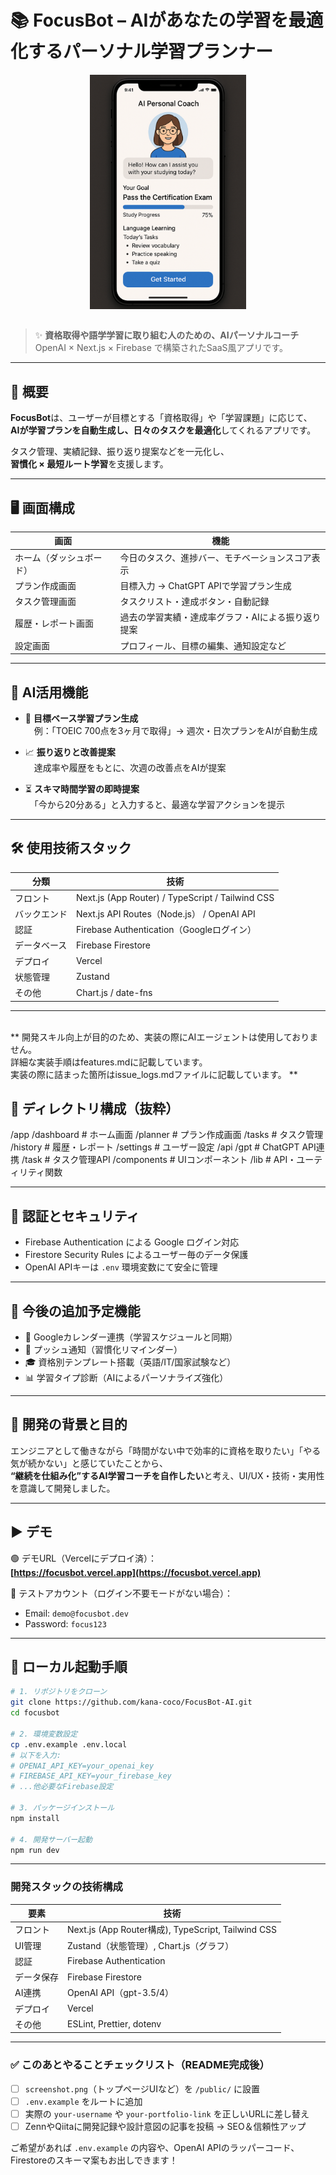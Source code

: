 # 📚 FocusBot – AIがあなたの学習を最適化するパーソナル学習プランナー

<img alt="アプリイメージ" src="./public/Copilot_20250622_215459.png" width="250" style="display: block; margin: 0 auto;">
<br>

> ✨ **資格取得や語学学習に取り組む人のための、AIパーソナルコーチ**  
> OpenAI × Next.js × Firebase で構築されたSaaS風アプリです。

---

## 🚀 概要

**FocusBot**は、ユーザーが目標とする「資格取得」や「学習課題」に応じて、  
**AIが学習プランを自動生成し、日々のタスクを最適化**してくれるアプリです。

タスク管理、実績記録、振り返り提案などを一元化し、  
**習慣化 × 最短ルート学習**を支援します。

---

## 🖥️ 画面構成

| 画面 | 機能 |
|------|------|
| ホーム（ダッシュボード） | 今日のタスク、進捗バー、モチベーションスコア表示 |
| プラン作成画面 | 目標入力 → ChatGPT APIで学習プラン生成 |
| タスク管理画面 | タスクリスト・達成ボタン・自動記録 |
| 履歴・レポート画面 | 過去の学習実績・達成率グラフ・AIによる振り返り提案 |
| 設定画面 | プロフィール、目標の編集、通知設定など |

---

## 🧠 AI活用機能

- 🎯 **目標ベース学習プラン生成**  
　例：「TOEIC 700点を3ヶ月で取得」→ 週次・日次プランをAIが自動生成

- 📈 **振り返りと改善提案**  
　達成率や履歴をもとに、次週の改善点をAIが提案

- ⏳ **スキマ時間学習の即時提案**  
　「今から20分ある」と入力すると、最適な学習アクションを提示

---

## 🛠️ 使用技術スタック

| 分類 | 技術 |
|------|------|
| フロント | Next.js (App Router) / TypeScript / Tailwind CSS |
| バックエンド | Next.js API Routes（Node.js） / OpenAI API |
| 認証 | Firebase Authentication（Googleログイン） |
| データベース | Firebase Firestore |
| デプロイ | Vercel |
| 状態管理 | Zustand |
| その他 | Chart.js / date-fns |
---
<br>
**  開発スキル向上が目的のため、実装の際にAIエージェントは使用しておりません。<br>
詳細な実装手順はfeatures.mdに記載しています。<br>
実装の際に詰まった箇所はissue_logs.mdファイルに記載しています。 **
<br>


## 📁 ディレクトリ構成（抜粋）
/app
/dashboard # ホーム画面
/planner # プラン作成画面
/tasks # タスク管理
/history # 履歴・レポート
/settings # ユーザー設定
/api
/gpt # ChatGPT API連携
/task # タスク管理API
/components # UIコンポーネント
/lib # API・ユーティリティ関数

---

## 🔐 認証とセキュリティ

- Firebase Authentication による Google ログイン対応
- Firestore Security Rules によるユーザー毎のデータ保護
- OpenAI APIキーは `.env` 環境変数にて安全に管理

---

## 💬 今後の追加予定機能

- 📅 Googleカレンダー連携（学習スケジュールと同期）
- 🔔 プッシュ通知（習慣化リマインダー）
- 🎓 資格別テンプレート搭載（英語/IT/国家試験など）
- 📊 学習タイプ診断（AIによるパーソナライズ強化）

---

## 🎯 開発の背景と目的

エンジニアとして働きながら「時間がない中で効率的に資格を取りたい」「やる気が続かない」と感じていたことから、  
**“継続を仕組み化”するAI学習コーチを自作したい**と考え、UI/UX・技術・実用性を意識して開発しました。

---


## ▶️ デモ

🟢 デモURL（Vercelにデプロイ済）：  
**[https://focusbot.vercel.app](https://focusbot.vercel.app)**

🧪 テストアカウント（ログイン不要モードがない場合）：  
- Email: `demo@focusbot.dev`  
- Password: `focus123`

---

## 🔧 ローカル起動手順

```bash
# 1. リポジトリをクローン
git clone https://github.com/kana-coco/FocusBot-AI.git　
cd focusbot

# 2. 環境変数設定
cp .env.example .env.local
# 以下を入力:
# OPENAI_API_KEY=your_openai_key
# FIREBASE_API_KEY=your_firebase_key
# ...他必要なFirebase設定

# 3. パッケージインストール
npm install

# 4. 開発サーバー起動
npm run dev

```
---
### 開発スタックの技術構成
| 要素    | 技術                                               |
| ----- | ------------------------------------------------ |
| フロント  | Next.js (App Router構成), TypeScript, Tailwind CSS |
| UI管理  | Zustand（状態管理）, Chart.js（グラフ）                     |
| 認証    | Firebase Authentication                          |
| データ保存 | Firebase Firestore                               |
| AI連携  | OpenAI API（gpt-3.5/4）                            |
| デプロイ  | Vercel                                           |
| その他   | ESLint, Prettier, dotenv                         |


---

### ✅ このあとやることチェックリスト（README完成後）

- [ ] `screenshot.png`（トップページUIなど）を `/public/` に設置
- [ ] `.env.example` をルートに追加
- [ ] 実際の `your-username` や `your-portfolio-link` を正しいURLに差し替え
- [ ] ZennやQiitaに開発記録や設計意図の記事を投稿 → SEO＆信頼性アップ

ご希望があれば `.env.example` の内容や、OpenAI APIのラッパーコード、Firestoreのスキーマ案もお出しできます！
